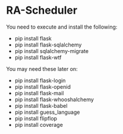# RA-Scheduler

<p>You need to execute and install the following:</p>
<ul>
<li>pip install flask</li>
<li>pip install flask-sqlalchemy</li>
<li>pip install sqlalchemy-migrate</li>
<li>pip install flask-wtf</li>
</ul>

<p>You may need these later on:</p>
<ul>
<li>pip install flask-login</li>
<li>pip install flask-openid</li>
<li>pip install flask-mail</li>
<li>pip install flask-whooshalchemy</li>
<li>pip install flask-babel</li>
<li>pip install guess_language</li>
<li>pip install flipflop</li>
<li>pip install coverage</li>
</ul>